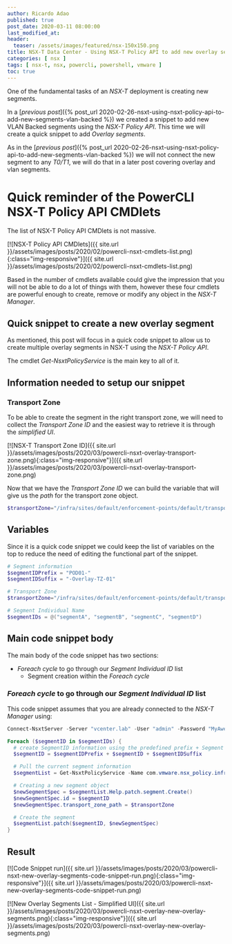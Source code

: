 ```yaml
---
author: Ricardo Adao
published: true
post_date: 2020-03-11 08:00:00  
last_modified_at:
header:
  teaser: /assets/images/featured/nsx-150x150.png
title: NSX-T Data Center - Using NSX-T Policy API to add new overlay segments
categories: [ nsx ]
tags: [ nsx-t, nsx, powercli, powershell, vmware ]
toc: true
---
```

One of the fundamental tasks of an _NSX-T_ deployment is creating new segments.

In a [_previous post_]({% post_url 2020-02-26-nsxt-using-nsxt-policy-api-to-add-new-segments-vlan-backed %}) we created a snippet to add new VLAN Backed segments using the _NSX-T Policy API_. This time we will create a quick snippet to add _Overlay segments_.

As in the [_previous post_]({% post_url 2020-02-26-nsxt-using-nsxt-policy-api-to-add-new-segments-vlan-backed %}) we will not connect the new segment to any _T0/T1_, we will do that in a later post covering overlay and vlan segments. 

# Quick reminder of the PowerCLI NSX-T Policy API CMDlets

The list of NSX-T Policy API CMDlets is not massive.

[![NSX-T Policy API CMDlets]({{ site.url }}/assets/images/posts/2020/02/powercli-nsxt-cmdlets-list.png){:class="img-responsive"}]({{ site.url }}/assets/images/posts/2020/02/powercli-nsxt-cmdlets-list.png)

Based in the number of cmdlets available could give the impression that you will not be able to do a lot of things with them, however these four cmdlets are powerful enough to create, remove or modify any object in the _NSX-T Manager_.

## Quick snippet to create a new overlay segment

As mentioned, this post will focus in a quick code snippet to allow us to create multiple overlay segments in NSX-T using the _NSX-T Policy API_.

The cmdlet _Get-NsxtPolicyService_ is the main key to all of it.

## Information needed to setup our snippet

### Transport Zone

To be able to create the segment in the right transport zone, we will need to collect the _Transport Zone ID_ and the easiest way to retrieve it is through the _simplified UI_.

[![NSX-T Transport Zone ID]({{ site.url }}/assets/images/posts/2020/03/powercli-nsxt-overlay-transport-zone.png){:class="img-responsive"}]({{ site.url }}/assets/images/posts/2020/03/powercli-nsxt-overlay-transport-zone.png)

Now that we have the _Transport Zone ID_ we can build the variable that will give us the _path_ for the transport zone object.

```powershell
$transportZone="/infra/sites/default/enforcement-points/default/transport-zones/ce028afd-c95f-4ed8-8fdb-1ecb06fb4bde"
```

## Variables

Since it is a quick code snippet we could keep the list of variables on the top to reduce the need of editing the functional part of the snippet.

```powershell
# Segment information
$segmentIDPrefix = "POD01-"
$segmentIDSuffix = "-Overlay-TZ-01"

# Transport Zone
$transportZone="/infra/sites/default/enforcement-points/default/transport-zones/ce028afd-c95f-4ed8-8fdb-1ecb06fb4bde"

# Segment Individual Name
$segmentIDs = @("segmentA", "segmentB", "segmentC", "segmentD")
```

## Main code snippet body

The main body of the code snippet has two sections:

* _Foreach cycle_ to go through our _Segment Individual ID_ list
  * Segment creation within the _Foreach cycle_

### _Foreach cycle_ to go through our _Segment Individual ID_ list

This code snippet assumes that you are already connected to the _NSX-T Manager_ using:

```powershell
Connect-NsxtServer -Server "vcenter.lab" -User "admin" -Password "MyAwesomePassword"
```

```powershell
Foreach ($segmentID in $segmentIDs) {
  # create SegmentID information using the predefined prefix + Segment Individual ID + suffix from the list
  $segmentID = $segmentIDPrefix + $segmentID + $segmentIDSuffix

  # Pull the current segment information
  $segmentList = Get-NsxtPolicyService -Name com.vmware.nsx_policy.infra.segments

  # Creating a new segment object
  $newSegmentSpec = $segmentList.Help.patch.segment.Create()
  $newSegmentSpec.id = $segmentID
  $newSegmentSpec.transport_zone_path = $transportZone

  # Create the segment
  $segmentList.patch($segmentID, $newSegmentSpec)
}
```

## Result

[![Code Snippet run]({{ site.url }}/assets/images/posts/2020/03/powercli-nsxt-new-overlay-segments-code-snippet-run.png){:class="img-responsive"}]({{ site.url }}/assets/images/posts/2020/03/powercli-nsxt-new-overlay-segments-code-snippet-run.png)

[![New Overlay Segments List - Simplified UI]({{ site.url }}/assets/images/posts/2020/03/powercli-nsxt-overlay-new-overlay-segments.png){:class="img-responsive"}]({{ site.url }}/assets/images/posts/2020/03/powercli-nsxt-overlay-new-overlay-segments.png)
